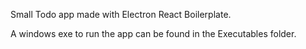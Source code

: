 Small Todo app made with Electron React Boilerplate. 

A windows exe to run the app can be found in the Executables folder.
